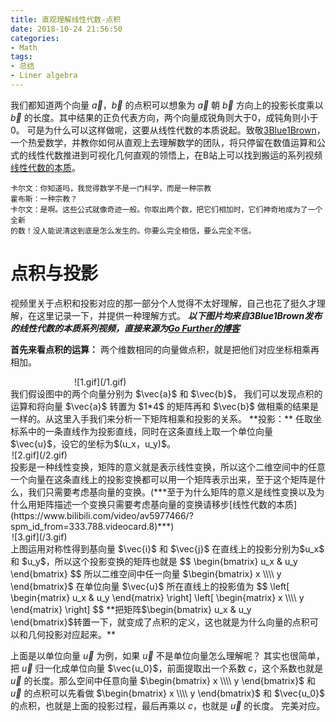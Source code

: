 ```yaml
---
title: 直观理解线性代数-点积
date: 2018-10-24 21:56:50
categories:
- Math
tags:
- 总结
- Liner algebra
---
```

我们都知道两个向量 $\vec{a}$，$\vec{b}$ 的点积可以想象为 $\vec{a}$ 朝 $\vec{b}$ 方向上的投影长度乘以 $\vec{b}$ 的长度。其中结果的正负代表方向，两个向量成锐角则大于$0$，成钝角则小于$0$。
可是为什么可以这样做呢，这要从线性代数的本质说起。致敬[3Blue1Brown](http://www.3blue1brown.com/)，一个热爱数学，并教你如何从直观上去理解数学的团队，将只停留在数值运算和公式的线性代数推进到可视化几何直观的领悟上，在B站上可以找到搬运的系列视频[线性代数的本质](https://www.bilibili.com/video/av5977466/?spm_id_from=333.788.videocard.8)。
<!-- more -->
```
卡尔文：你知道吗，我觉得数学不是一门科学，而是一种宗教
霍布斯：一种宗教？
卡尔文：是啊。这些公式就像奇迹一般。你取出两个数，把它们相加时，它们神奇地成为了一个全新
的数！没人能说清这到底是怎么发生的。你要么完全相信，要么完全不信。
```
# 点积与投影
视频里关于点积和投影对应的那一部分个人觉得不太好理解，自己也花了挺久才理解，在这里记录一下，并提供一种理解方式。
***以下图片均来自3Blue1Brown发布的线性代数的本质系列视频，直接来源为[Go Further的博客](https://charlesliuyx.github.io/2017/10/06/%E3%80%90%E7%9B%B4%E8%A7%82%E8%AF%A6%E8%A7%A3%E3%80%91%E7%BA%BF%E6%80%A7%E4%BB%A3%E6%95%B0%E7%9A%84%E6%9C%AC%E8%B4%A8/#%E7%82%B9%E7%A7%AF%E4%B8%8E%E5%AF%B9%E5%81%B6%E6%80%A7)***

**首先来看点积的运算：**
两个维数相同的向量做点积，就是把他们对应坐标相乘再相加。
<div style="width: 300px; margin: auto">
    ![1.gif](/1.gif)
</div>
我们假设图中的两个向量分别为 $\vec{a}$ 和 $\vec{b}$， 我们可以发现点积的运算和将向量 $\vec{a}$ 转置为 $1*4$ 的矩阵再和 $\vec{b}$ 做相乘的结果是一样的。从这里入手我们来分析一下矩阵相乘和投影的关系。
**投影：**
任取坐标系中的一条直线作为投影直线，同时在这条直线上取一个单位向量 $\vec{u}$，设它的坐标为$(u_x，u_y)$。
<div style="width: 500px; margin: auto">
    ![2.gif](/2.gif)
</div>
投影是一种线性变换，矩阵的意义就是表示线性变换，所以这个二维空间中的任意一个向量在这条直线上的投影变换都可以用一个矩阵表示出来，至于这个矩阵是什么，我们只需要考虑基向量的变换。(***至于为什么矩阵的意义是线性变换以及为什么用矩阵描述一个变换只需要考虑基向量的变换请移步[线性代数的本质](https://www.bilibili.com/video/av5977466/?spm_id_from=333.788.videocard.8)***)
<div style="width: 500px; margin: auto">
    ![3.gif](/3.gif)
</div>
上图运用对称性得到基向量 $\vec{i}$ 和 $\vec{j}$ 在直线上的投影分别为$u_x$ 和 $u_y$，所以这个投影变换的矩阵也就是
$$
 \begin{bmatrix}
   u_x & u_y
  \end{bmatrix}
$$
所以二维空间中任一向量 $\begin{bmatrix} x \\\\ y \end{bmatrix}$ 在单位向量 $\vec{u}$ 所在直线上的投影值为
$$
 \left[
 \begin{matrix}
   u_x & u_y
  \end{matrix}
  \right]
  \left[
  \begin{matrix}
   x \\\\
   y
  \end{matrix}
  \right]
$$
**把矩阵$\begin{bmatrix} u_x & u_y \end{bmatrix}$转置一下，就变成了点积的定义，这也就是为什么向量的点积可以和几何投影对应起来。**

上面是以单位向量 $\vec{u}$ 为例，如果 $\vec{u}$ 不是单位向量怎么理解呢？
其实也很简单，把 $\vec{u}$ 归一化成单位向量 $\vec{u_0}$，前面提取出一个系数 $c$，这个系数也就是 $\vec{u}$ 的长度。那么空间中任意向量 $\begin{bmatrix} x \\\\ y \end{bmatrix}$ 和 $\vec{u}$ 的点积可以先看做 $\begin{bmatrix} x \\\\ y \end{bmatrix}$ 和 $\vec{u_0}$ 的点积，也就是上面的投影过程，最后再乘以 $c$，也就是 $\vec{u}$ 的长度。
完美对应。